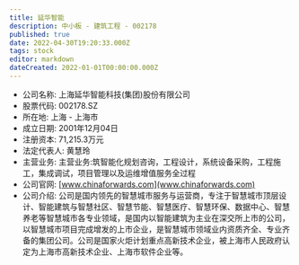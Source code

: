 ```yaml
---
title: 延华智能
description: 中小板 - 建筑工程 - 002178
published: true
date: 2022-04-30T19:20:33.000Z
tags: stock
editor: markdown
dateCreated: 2022-01-01T00:00:00.000Z
---
```


- 公司名称: 上海延华智能科技(集团)股份有限公司
- 股票代码: 002178.SZ
- 所在地: 上海 - 上海市
- 成立日期: 2001年12月04日
- 注册资本: 71,215.3万元
- 法定代表人: 黄慧玲
- 主营业务: 主营业务:筑智能化规划咨询，工程设计，系统设备采购，工程施工，集成调试，项目管理以及运维增值服务全过程
- 公司官网: [www.chinaforwards.com](www.chinaforwards.com)
- 公司介绍: 公司是国内领先的智慧城市服务与运营商，专注于智慧城市顶层设计、智能建筑与智慧社区、智慧节能、智慧医疗、智慧环保、数据中心、智慧养老等智慧城市各专业领域，是国内以智能建筑为主业在深交所上市的公司，以智慧城市项目完成增发的上市企业，是智慧城市领域业内资质齐全、专业齐备的集团公司。公司是国家火炬计划重点高新技术企业，被上海市人民政府认定为上海市高新技术企业、上海市软件企业等。


